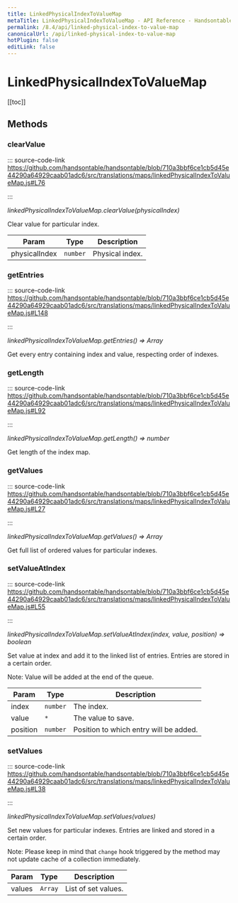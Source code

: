 ```yaml
---
title: LinkedPhysicalIndexToValueMap
metaTitle: LinkedPhysicalIndexToValueMap - API Reference - Handsontable Documentation
permalink: /8.4/api/linked-physical-index-to-value-map
canonicalUrl: /api/linked-physical-index-to-value-map
hotPlugin: false
editLink: false
---
```


# LinkedPhysicalIndexToValueMap

[[toc]]
## Methods

### clearValue
  
::: source-code-link https://github.com/handsontable/handsontable/blob/710a3bbf6ce1cb5d45e44290a64929caab01adc6/src/translations/maps/linkedPhysicalIndexToValueMap.js#L76

:::

_linkedPhysicalIndexToValueMap.clearValue(physicalIndex)_

Clear value for particular index.


| Param | Type | Description |
| --- | --- | --- |
| physicalIndex | `number` | Physical index. |



### getEntries
  
::: source-code-link https://github.com/handsontable/handsontable/blob/710a3bbf6ce1cb5d45e44290a64929caab01adc6/src/translations/maps/linkedPhysicalIndexToValueMap.js#L148

:::

_linkedPhysicalIndexToValueMap.getEntries() ⇒ Array_

Get every entry containing index and value, respecting order of indexes.



### getLength
  
::: source-code-link https://github.com/handsontable/handsontable/blob/710a3bbf6ce1cb5d45e44290a64929caab01adc6/src/translations/maps/linkedPhysicalIndexToValueMap.js#L92

:::

_linkedPhysicalIndexToValueMap.getLength() ⇒ number_

Get length of the index map.



### getValues
  
::: source-code-link https://github.com/handsontable/handsontable/blob/710a3bbf6ce1cb5d45e44290a64929caab01adc6/src/translations/maps/linkedPhysicalIndexToValueMap.js#L27

:::

_linkedPhysicalIndexToValueMap.getValues() ⇒ Array_

Get full list of ordered values for particular indexes.



### setValueAtIndex
  
::: source-code-link https://github.com/handsontable/handsontable/blob/710a3bbf6ce1cb5d45e44290a64929caab01adc6/src/translations/maps/linkedPhysicalIndexToValueMap.js#L55

:::

_linkedPhysicalIndexToValueMap.setValueAtIndex(index, value, position) ⇒ boolean_

Set value at index and add it to the linked list of entries. Entries are stored in a certain order.

Note: Value will be added at the end of the queue.


| Param | Type | Description |
| --- | --- | --- |
| index | `number` | The index. |
| value | `*` | The value to save. |
| position | `number` | Position to which entry will be added. |



### setValues
  
::: source-code-link https://github.com/handsontable/handsontable/blob/710a3bbf6ce1cb5d45e44290a64929caab01adc6/src/translations/maps/linkedPhysicalIndexToValueMap.js#L38

:::

_linkedPhysicalIndexToValueMap.setValues(values)_

Set new values for particular indexes. Entries are linked and stored in a certain order.

Note: Please keep in mind that `change` hook triggered by the method may not update cache of a collection immediately.


| Param | Type | Description |
| --- | --- | --- |
| values | `Array` | List of set values. |


